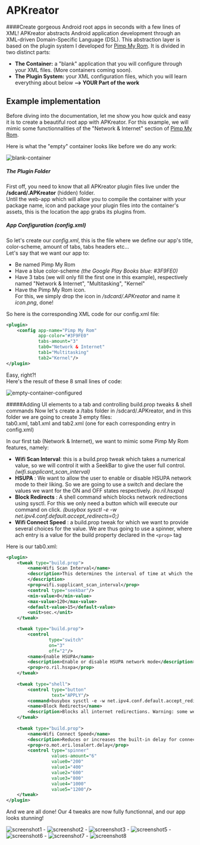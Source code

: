 APKreator
=========

####Create gorgeous Android root apps in seconds with a few lines of XML!
APKreator abstracts Android application development through an XML-driven Domain-Specific Language (DSL).
This abstraction layer is based on the plugin system I developed for [Pimp My Rom](http://pimpmyrom.org).
It is divided in two distinct parts:

* **The Container:** a "blank" application that you will configure through your XML files. (More containers coming soon).
* **The Plugin System:** your XML configuration files, which you will learn everything about below **--> YOUR Part of the work**


## Example implementation
Before diving into the documentation, let me show you how quick and easy it is to create a beautiful root app with APKreator.
For this example, we will mimic some functionnalities of the "Network & Internet" section of [Pimp My Rom](https://play.google.com/store/apps/details?id=com.androguide.pimpmyrom).

Here is what the "empty" container looks like before we do any work:

![blank-container](http://imageshack.us/a/img835/8608/271v.png)


##### The Plugin Folder
First off, you need to know that all APKreator plugin files live under the **/sdcard/.APKreator** (hidden) folder.   
Until the web-app which will allow you to compile the container with your package name, icon and package your plugin files into the container's assets, this is the location the app grabs its plugins from.
  
  
##### App Configuration (config.xml)
So let's create our *config.xml*, this is the file where we define our app's title, color-scheme, amount of tabs, tabs headers etc...   
Let's say that we want our app to:  
* Be named Pimp My Rom
* Have a blue color-scheme *(the Google Play Books blue: #3F9FE0)*
* Have 3 tabs (we will only fill the first one in this example), respectively named "Network & Internet", "Multitasking", "Kernel"
* Have the Pimp My Rom icon.   
  For this, we simply drop the icon in */sdcard/.APKreator* and name it *icon.png*, done!   
   

So here is the corresponding XML code for our config.xml file:
```xml
<plugin>
    <config app-name="Pimp My Rom"
            app-color="#3F9FE0"
            tabs-amount="3"
            tab0="Network & Internet"
            tab1="Multitasking"
            tab2="Kernel"/>
</plugin>
```
Easy, right?!  
Here's the result of these 8 small lines of code:  
  
![empty-container-configured](http://img194.imageshack.us/img194/3169/rlwb.png)
  
  
  
  
  
#####Adding UI elements to a tab and controlling build.prop tweaks & shell commands
Now let's create a /tabs folder in /sdcard/.APKreator, and in this folder we are going to create 3 empty files:  
tab0.xml, tab1.xml and tab2.xml (one for each corresponding entry in config.xml)

In our first tab (Network & Internet), we want to mimic some Pimp My Rom features, namely:  
* **Wifi Scan Interval**: this is a build.prop tweak which takes a numerical value, so we will control it with a SeekBar to give the user full control. _(wifi.supplicant_scan_interval)_
* **HSUPA** : We want to allow the user to enable or disable HSUPA network mode to their liking. So we are going to use a switch and declare the values we want for the ON and OFF states respectively. _(ro.ril.hsxpa)_
* **Block Redirects** : A shell command which blocks network redirections using sysctl. For this we only need a button which will execute our command on click. _(busybox sysctl -e -w net.ipv4.conf.default.accept_redirects=0;)_
* **Wifi Connect Speed** : a build.prop tweak for which we want to provide several choices for the value. We are thus going to use a spinner, where ach entry is a value for the build property declared in the ```<prop>``` tag

Here is our tab0.xml:  
```xml
<plugin>
    <tweak type="build.prop">
        <name>Wifi Scan Interval</name>
        <description>This determines the interval of time at which the system automatically scans for available Wi-Fi networks. A high value will help with battery life.
        </description>
        <prop>wifi.supplicant_scan_interval</prop>
        <control type="seekbar"/>
        <min-value>0</min-value>
        <max-value>120</max-value>
        <default-value>15</default-value>
        <unit>sec.</unit>
    </tweak>

    <tweak type="build.prop">
        <control
                type="switch"
                on="3"
                off="2"/>
        <name>Enable HSUPA</name>
        <description>Enable or disable HSUPA network mode</description>
        <prop>ro.ril.hsxpa</prop>
    </tweak>
    
    <tweak type="shell">
        <control type="button"
                 text="APPLY"/>
        <command>busybox sysctl -e -w net.ipv4.conf.default.accept_redirects=0;</command>
        <name>Block Redirects</name>
        <description>Blocks all internet redirections. Warning: some websites might become unavailable.</description>
    </tweak>
    
    <tweak type="build.prop">
        <name>Wifi Connect Speed</name>
        <description>Reduces or increases the built-in delay for connecting to Wi-Fi</description>
        <prop>ro.mot.eri.losalert.delay</prop>
        <control type="spinner"
                 values-amount="6"
                 value0="200"
                 value1="400"
                 value2="600"
                 value3="800"
                 value4="1000"
                 value5="1200"/>
    </tweak>
</plugin>
```

And we are all done! Our 4 tweaks are now fully functionnal, and our app looks stunning!  
  
![screenshot1](http://imageshack.us/a/img708/4104/fa10.png) - ![screenshot2](http://img829.imageshack.us/img829/3426/l286.png) - ![screenshot3](http://img855.imageshack.us/img855/2917/wlgm.png) - ![screenshot5](http://img12.imageshack.us/img12/1165/2wby.png) - ![screenshot6](http://img542.imageshack.us/img542/7821/7fwi.png) - ![screenshot7](http://img203.imageshack.us/img203/3590/uqed.png) - ![screenshot8](http://img33.imageshack.us/img33/6660/1wmy.png)
